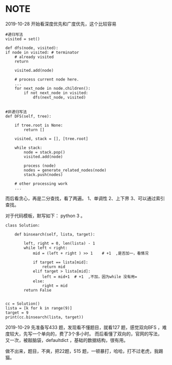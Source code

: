 # NOTE

2019-10-28 开始看深度优先和广度优先，这个比较容易


```
#递归写法
visited = set()

def dfs(node, visited):
if node in visited: # terminator
	# already visited
	return

	visited.add(node)

	# process current node here.
	...
	for next_node in node.children():
		if not next_node in visited:
			dfs(next_node, visited)


#非递归写法
def DFS(self, tree):

	if tree.root is None:
		return []

	visited, stack = [], [tree.root]

	while stack:
		node = stack.pop()
		visited.add(node)

		process (node)
		nodes = generate_related_nodes(node)
		stack.push(nodes)

	# other processing work
	...

  ```
而后看贪心，再是二分查找，看了两遍。
1、单调性
2、上下界
3、可以通过索引查找。

对于代码模板，默写如下： python 3 。
```
class Solution:

    def binsearch(self, lista, target):

        left, right = 0, len(lista) - 1
        while left < right:
            mid = (left + right ) >> 1    # +1  ,是否加一，看情况

            if target == lista[mid]:
                return mid
            elif target > lista[mid]:
                left = mid+1  # +1  ,不加，因为while 没有用=
            else:
                right = mid
        return False


cc = Solution()
lista = [k for k in range(9)]
target = 9
print(cc.binsearch(lista, target))

```

2019-10-29
先准备写433 题，发现看不懂题目，就看127 题，感觉双向BFS ，难度较大，先写一个单向的，费了3个多小时。
而后看懂了双向的，官网的写法，
又一次，被敲脑袋，defaultdict ，基础的数据结构，很有用。

做不出来，题目，不爽，把22题，515 题，一顿暴打，哈哈，打不过老虎，我踢猫。
